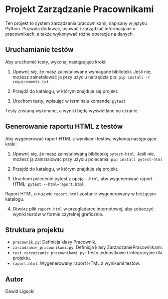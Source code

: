 # Projekt Zarządzanie Pracownikami

Ten projekt to system zarządzania pracownikami, napisany w języku Python. Pozwala dodawać, usuwać i zarządzać informacjami o pracownikach, a także wykonywać różne operacje na danych.

## Uruchamianie testów

Aby uruchomić testy, wykonaj następujące kroki:

1. Upewnij się, że masz zainstalowane wymagane biblioteki. Jeśli nie, możesz zainstalować je przy użyciu narzędzia pip: `pip install -r requirements.txt`

2. Przejdź do katalogu, w którym znajduje się projekt.

3. Uruchom testy, wpisując w terminalu komendę: `pytest`
   
Testy zostaną wykonane, a wyniki będą wyświetlane na ekranie.

## Generowanie raportu HTML z testów

Aby wygenerować raport HTML z wynikami testów, wykonaj następujące kroki:

1. Upewnij się, że masz zainstalowaną bibliotekę `pytest-html`. Jeśli nie, możesz ją zainstalować przy użyciu polecenia:
 `pip install pytest-html`

2. Przejdź do katalogu, w którym znajduje się projekt.

3. Uruchom polecenie pytest z opcją `--html`, aby wygenerować raport HTML: `pytest --html=raport.html`


Raport HTML o nazwie `raport.html` zostanie wygenerowany w bieżącym katalogu.

4. Otwórz plik `raport.html` w przeglądarce internetowej, aby zobaczyć wyniki testów w formie czytelnej graficznie.

## Struktura projektu

- `pracownik.py`: Definicja klasy Pracownik.
- `zarzadzanie_pracownikami.py`: Definicja klasy ZarzadzaniePracownikami.
- `test_zarzadzanie_pracownikami.py`: Testy jednostkowe i integracyjne dla projektu.
- `raport.html`: Wygenerowany raport HTML z wynikami testów.

## Autor

Dawid Ligocki






